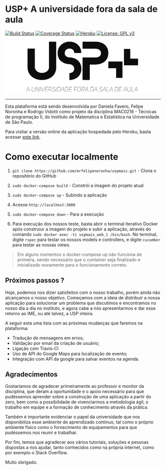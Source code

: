 # USP+ A universidade fora da sala de aula

[![Build Status](https://travis-ci.org/mrfelipenoronha/uspmais.svg?branch=master)](https://travis-ci.org/mrfelipenoronha/uspmais)
[![Coverage Status](https://coveralls.io/repos/github/mrfelipenoronha/uspmais/badge.svg?branch=master)](https://coveralls.io/github/mrfelipenoronha/uspmais?branch=master)
[![Heroku](https://heroku-badge.herokuapp.com/?app=uspmais&style=flat&svg=1)](https://uspmais.herokuapp.com)
[![License: GPL v3](https://img.shields.io/badge/License-GPLv3-blue.svg)](https://www.gnu.org/licenses/gpl-3.0)


[<img src="logo.png">](https://uspmais.herokuapp.com/)

---

Esta plataforma está sendo desenvolvida por Daniela Favero, Felipe Noronha e Rodrigo Vidotti como projeto da disciplina MAC0218 - Técnicas de programação II, do Instituto de Matematica e Estatística na Universidade de São Paulo.

Para visitar a versão online da aplicação hospedada pelo Heroku, basta acessar [este link](https://uspmais.herokuapp.com/).

# Como executar localmente

1. `git clone https://github.com/mrfelipenoronha/uspmais.git` - Clona o repositório do GitHub

2. `sudo docker-compose build` - Constrói a imagem do projeto atual

3. `sudo docker-compose up` - Subindo a aplicação

4. Acesse `http://localhost:3000`

5. `sudo docker-compose down` - Para a execução

6. Para execução dos nossos teste, basta abrir o terminal iterativo Docker após construiur a imagem do projeto e subir a aplicação, através do comando `sudo docker exec -ti uspmais_web_1 /bin/bash`. No terminal, digite `rspec` para testar os nossos models e controllers, e digite `cucumber` para testar as nossas views.

> Em alguns momentos o docker-compose up não funciona de primeira, sendo necessário que o container seja finalizado e inicializado novamente para o funcionamento correto.

## Próximos passos ?

Hoje, podemos nos dizer satisfeitos com o nosso trabalho, porém ainda não alcançamos o nosso objetivo. Começamos com a ideia de distribuir a nossa aplicação para solucionar um problema que discutimos e encontramos no nosso dia a dia no instituto, e agora cabe a nós apresentarmos e dar esse retorno ao IME, ou até talvez, a USP inteira.

A seguir esta uma lista com as próximas mudanças que faremos na plataforma:

- Tradução de mensagens em erros;
- Validação por email da criação de usuário;
- Ligação com Travis-CI
- Uso de API do Google Maps para localização de evento;
- Integração com API da google para salvar eventos na agenda.


## Agradecimentos

Gostaríamos de agradecer primeiramente ao professor e monitor da disciplina, que deram a oportunidade e o apoio necessário para que pudéssemos aprender sobre a construção de uma aplicação a partir do zero, bem como a possibilidade de vivenciarmos a metodologia ágil, o trabalho em equipe e a formação de conhecimento através da prática.

Também é importante evidenciar o papel da universidade que nos disponibiliza esse ambiente de aprendizado contínuo, tal como o próprio ambiente físico como o fornecimento de equipamentos para que pudéssemos nos reunir e trabalhar.

Por fim, temos que agradecer aos vários tutoriais, soluções e pessoas dispostas a nos ajudar, tanto conhecidos como na própria internet, como por exemplo o Stack Overflow.

Muito obrigado.
